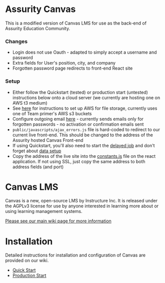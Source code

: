 Assurity Canvas
=======
This is a modified version of Canvas LMS for use as the back-end of Assurity Education Community.

### Changes
- Login does not use Oauth - adapted to simply accept a username and password
- Extra fields for User's position, city, and company
- Forgotten password page redirects to front-end React site

### Setup
- Either follow the Quickstart (tested) or production start (untested) instructions below onto a cloud server (we currently are hosting one on AWS t3 medium)
- See [here](https://github.com/instructure/canvas-lms/wiki/Canvas-Integration) for instructions to set up AWS for file storage, currently uses one of Team primer's AWS s3 buckets
- Configure outgoing email [here](https://github.com/instructure/canvas-lms/wiki/Production-Start#outgoing-mail-configuration) - currently sends emails only for forgotten passwords - no activation or confirmation emails sent
- `public/javascripts/ajax_errors.js` file is hard-coded to redirect to our current live front-end. This should be changed to the address of the Assurity hosted Canvas Front-end
- If using Quickstart, you'll also need to start the [delayed job](https://github.com/WesleyYep/Pre-Post-Course-System/wiki/How-to-run-background-worker-on-Canvas-backend-server) and don't forget about [data setup](https://github.com/instructure/canvas-lms/wiki/Quick-Start#data-setup)
- Copy the address of the live site into the [constants.js](https://github.com/WesleyYep/Pre-Post-Course-System/blob/master/pre-post-course-system/imports/lib/constants.js) file on the react application. If not using SSL, just copy the same address to both address fields (and port)

Canvas LMS
======

Canvas is a new, open-source LMS by Instructure Inc. It is released under the
AGPLv3 license for use by anyone interested in learning more about or using
learning management systems.

[Please see our main wiki page for more information](http://github.com/instructure/canvas-lms/wiki)

Installation
=======

Detailed instructions for installation and configuration of Canvas are provided
on our wiki.

 * [Quick Start](http://github.com/instructure/canvas-lms/wiki/Quick-Start)
 * [Production Start](http://github.com/instructure/canvas-lms/wiki/Production-Start)
